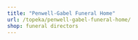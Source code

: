 ```yaml
---
title: "Penwell-Gabel Funeral Home"
url: /topeka/penwell-gabel-funeral-home/
shop: funeral directors
---
```

